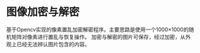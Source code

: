 # 图像加密与解密
基于Opencv实现的像素置乱加密解密程序。主要思路是使用一个1000×1000的随机矩阵对像素进行置乱与恢复操作。
加密与解密的图片可保存，经过加密，从外观上已经无法辨认图片包含的内容。

